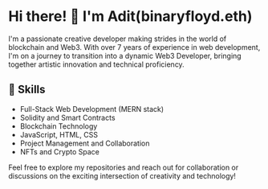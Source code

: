 # Hi there! 👋 I'm Adit(binaryfloyd.eth)

I'm a passionate creative developer making strides in the world of blockchain and Web3. With over 7 years of experience in web development, I'm on a journey to transition into a dynamic Web3 Developer, bringing together artistic innovation and technical proficiency.

## 🔧 Skills
- Full-Stack Web Development (MERN stack)
- Solidity and Smart Contracts
- Blockchain Technology
- JavaScript, HTML, CSS
- Project Management and Collaboration
- NFTs and Crypto Space

Feel free to explore my repositories and reach out for collaboration or discussions on the exciting intersection of creativity and technology!
